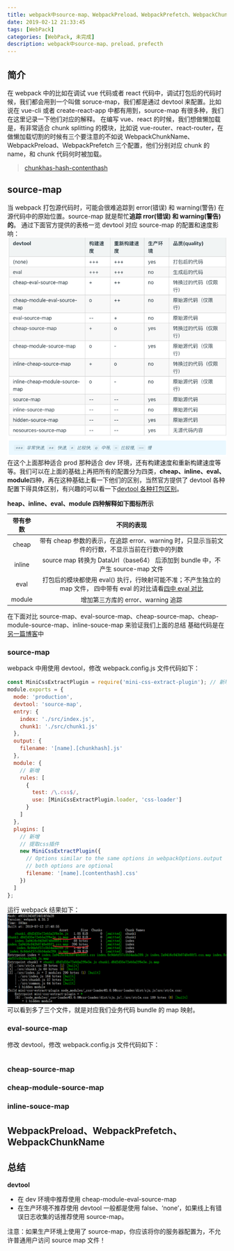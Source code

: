 ```yaml
---
title: webpack中source-map、WebpackPreload、WebpackPrefetch、WebpackChunkName
date: 2019-02-12 21:33:45
tags: [WebPack]
categories: [WebPack, 未完成]
description: webpack中source-map、preload、prefecth
---
```


## 简介

在 webpack 中的比如在调试 vue 代码或者 react 代码中，调试打包后的代码时候，我们都会用到一个叫做 soruce-map，我们都是通过 devtool 来配置。比如说在 vue-cli 或者 create-react-app 中都有用到，source-map 有很多种，我们在这里记录一下他们对应的解释。
在编写 vue、react 的时候，我们想做懒加载是，有非常适合 chunk splitting 的模块，比如说 vue-router、react-router，在做懒加载切割的时候有三个要注意的不如说 WebpackChunkName、WebpackPreload、WebpackPrefetch 三个配置，他们分别对应 chunk 的 name，和 chunk 代码何时被加载。

> [chunkhas-hash-contenthash](/blog/webpack/docs/webpack-chunkhas-hash-contenthash.html)

## source-map

当 webpack 打包源代码时，可能会很难追踪到 error(错误) 和 warning(警告) 在源代码中的原始位置。source-map 就是帮忙**追踪 rror(错误) 和 warning(警告)的**。
通过下面官方提供的表格一览 devtool 对应 source-map 的配置和速度影响：
![webpack source-map](../../../images/webpack/webpack-1-2.png)
在这个上面那种适合 prod 那种适合 dev 环境，还有构建速度和重新构建速度等等。我们可以在上面的基础上再把所有的配置分为四类，**cheap、inline、eval、module**四种，再在这种基础上看一下他们的区别，当然官方提供了 devtool 各种配置下得具体区别，有兴趣的可以看一下[devtool 各种打包区别](https://github.com/webpack/webpack/tree/master/examples/source-map)。

**heap、inline、eval、module 四种解释如下图标所示**

| 带有参数 |                                                                                                          不同的表现                                                                                                          |
| :------: | :--------------------------------------------------------------------------------------------------------------------------------------------------------------------------------------------------------------------------: |
|  cheap   |                                                               带有 cheap 参数的表示，在追踪 error、warning 时，只显示当前文件的行数，不显示当前在行数中的列数                                                                |
|  inline  |                                                                        source map 转换为 DataUrl（base64） 后添加到 bundle 中，不产生 source-map 文件                                                                        |
|   eval   | 打包后的模块都使用 eval() 执行，行映射可能不准；不产生独立的 map 文件， 四中带有 eval 的对比请看[四中 eval 对比](https://webpack.docschina.org/configuration/devtool#%E5%AF%B9%E4%BA%8E%E5%BC%80%E5%8F%91%E7%8E%AF%E5%A2%83) |
|  module  |                                                                                              增加第三方库的 error、warning 追踪                                                                                              |

在下面对比 source-map、eval-source-map、cheap-source-map、cheap-module-source-map、inline-souce-map 来验证我们上面的总结
基础代码是在[另一篇博客](/blog/webpack/docs/webpack-chunkhas-hash-contenthash.html)中

### source-map

webpack 中用使用 devtool，修改 webpack.config.js 文件代码如下：

```javascript
const MiniCssExtractPlugin = require('mini-css-extract-plugin'); // 新增
module.exports = {
  mode: 'production',
  devtool: 'source-map',
  entry: {
    index: './src/index.js',
    chunk1: './src/chunk1.js'
  },
  output: {
    filename: '[name].[chunkhash].js'
  },
  module: {
    // 新增
    rules: [
      {
        test: /\.css$/,
        use: [MiniCssExtractPlugin.loader, 'css-loader']
      }
    ]
  },
  plugins: [
    // 新增
    // 提取css插件
    new MiniCssExtractPlugin({
      // Options similar to the same options in webpackOptions.output
      // both options are optional
      filename: '[name].[contenthash].css'
    })
  ]
};
```

运行 webpack 结果如下：
![webpack contenthash hash chunkhash](../../../images/webpack/webpack-2-1.png)
可以看到多了三个文件，就是对应我们业务代码 bundle 的 map 映射。

### eval-source-map

修改 devtool，修改 webpack.config.js 文件代码如下：

```javascript
```

### cheap-source-map

### cheap-module-source-map

### inline-souce-map

## WebpackPreload、WebpackPrefetch、WebpackChunkName

## 总结

**devtool**

- 在 dev 环境中推荐使用 cheap-module-eval-source-map
- 在生产环境不推荐使用 devtool 一般都是使用 false、‘none’，如果线上有错误日志收集的话推荐使用 source-map。

注意：如果生产环境上使用了 source-map，你应该将你的服务器配置为，不允许普通用户访问 source map 文件！
